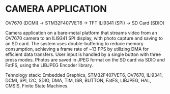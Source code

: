 # CAMERA APPLICATION

OV7670 (DCMI) -> STM32F407VET6 -> TFT ILI9341 (SPI) -> SD Card (SDIO)

Camera application on a bare-metal platform that streams video from an OV7670 camera to an ILI9341 SPI display, with photo capture and saving to an SD card. The system uses double-buffering to reduce memory consumption, achieving a frame rate of ~13 FPS by utilizing DMA for efficient data transfers. User input is handled by a single button with three press modes. Photos are saved in JPEG format on the SD card via SDIO and FatFS, using the  LIBJPEG Encoder library.

Tehnology stack: Embedded Graphics, STM32F407VET6, OV7670, ILI9341, DCMI, SPI, I2C, SDIO, DMA, TIM, ISR, BUTTON, FatFS, LIBJPEG, HAL, CMSIS, Finite State Machines.
